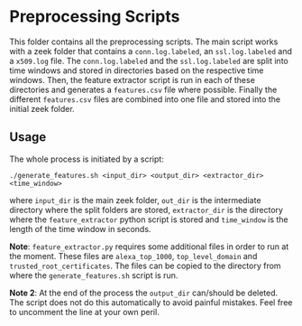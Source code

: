# Preprocessing Scripts

This folder contains all the preprocessing scripts.
The main script works with a zeek folder that contains a `conn.log.labeled`, an `ssl.log.labeled` and a `x509.log` file.
The `conn.log.labeled` and the `ssl.log.labeled` are split into time windows and stored in directories based on the respective time windows.
Then, the feature extractor script is run in each of these directories and generates a `features.csv` file where possible.
Finally the different `features.csv` files are combined into one file and stored into the initial zeek folder.

## Usage
The whole process is initiated by a script: 
```
./generate_features.sh <input_dir> <output_dir> <extractor_dir> <time_window>
```

where `input_dir` is the main zeek folder, `out_dir` is the intermediate directory where the split folders are stored, `extractor_dir` is the directory where the `feature_extractor` python script is stored and `time_window` is the length of the time window in seconds.

**Note**: `feature_extractor.py` requires some additional files in order to run at the moment. These files are `alexa_top_1000`, `top_level_domain` and `trusted_root_certificates`. The files can be copied to the directory from where the `generate_features.sh` script is run.

**Note 2**: At the end of the process the `output_dir` can/should be deleted. The script does not do this automatically to avoid painful mistakes.
Feel free to uncomment the line at your own peril.